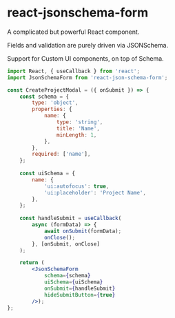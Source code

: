 # react-jsonschema-form

A complicated but powerful React component. 

Fields and validation are purely driven via JSONSchema. 

Support for Custom UI components, on top of Schema.


```jsx
import React, { useCallback } from 'react';
import JsonSchemaForm from 'react-json-schema-form';

const CreateProjectModal = ({ onSubmit }) => {
	const schema = {
		type: 'object',
		properties: {
			name: {
				type: 'string',
				title: 'Name',
				minLength: 1,
			},
		},
		required: ['name'],
	};
	
	const uiSchema = {
		name: {
			'ui:autofocus': true,
			'ui:placeholder': 'Project Name',
		},
	};
	
	const handleSubmit = useCallback(
		async (formData) => {
			await onSubmit(formData);
			onClose();
		}, [onSubmit, onClose]
	);

	return (
		<JsonSchemaForm
			schema={schema}
			uiSchema={uiSchema}
			onSubmit={handleSubmit}
			hideSubmitButton={true}
		/>);
};
```
